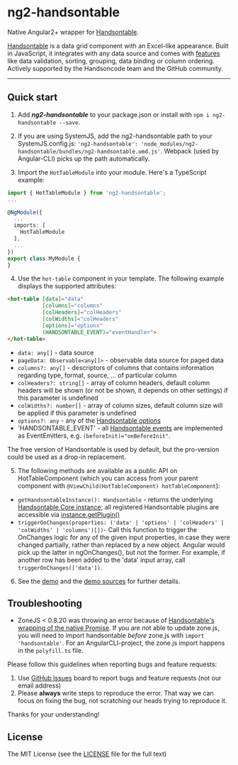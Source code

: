 # ng2-handsontable

Native Angular2+ wrapper for [Handsontable](https://github.com/handsontable/handsontable).

[Handsontable](https://github.com/handsontable/handsontable) is a data grid component with an Excel-like appearance. Built in JavaScript, it integrates with any data source and comes with [features](http://docs.handsontable.com/tutorial-features.html) like data validation, sorting, grouping, data binding or column ordering. Actively supported by the Handsoncode team and the GitHub community.

- - -


## Quick start

1. Add ***ng2-handsontable*** to your package.json or install with `npm i ng2-handsontable --save`.

2. If you are using SystemJS, add the ng2-handsontable path to your SystemJS.config.js: `'ng2-handsontable': 'node_modules/ng2-handsontable/bundles/ng2-handsontable.umd.js'`. Webpack (used by Angular-CLI) picks up the path automatically.

3. Import the `HotTableModule` into your module. Here's a TypeScript example:

```typescript
import { HotTableModule } from 'ng2-handsontable';
...

@NgModule({
  ...
  imports: [
    HotTableModule
  ],
  ...
})
export class MyModule {
}
```

4. Use the `hot-table` component in your template. The following example displays the supported attributes:

```html
<hot-table [data]="data"
           [columns]="columns"
           [colHeaders]="colHeaders"
           [colWidths]="colHeaders"
           [options]="options"
           (HANDSONTABLE_EVENT)="eventHandler">
</hot-table>
```

- `data: any[]` - data source
- `pageData: Observable<any[]>` - observable data source for paged data
- `columns?: any[]` - descriptors of columns that contains information regarding type, format, source, ... of particular column
- `colHeaders?: string[]` - array of column headers, default column headers will be shown (or not be shown, it depends on other settings) if this parameter is undefined
- `colWidths?: number[]` - array of column sizes, default column size will be applied if this parameter is undefined
- `options?: any` - any of the [Handsontable options](http://docs.handsontable.com/pro/Options.html)
- 'HANDSONTABLE_EVENT' - all [Handsontable events](http://docs.handsontable.com/pro/Hooks.html#event:afterAddChild) are implemented as EventEmitters, e.g. `(beforeInit)="onBeforeInit"`.

The free version of Handsontable is used by default, but the pro-version could be used as a drop-in replacement.

5. The following methods are available as a public API on HotTableComponent (which you can access from your parent component with `@ViewChild(HotTableComponent) hotTableComponent`):
- `getHandsontableInstance(): Handsontable` - returns the underlying [Handsontable Core instance](https://docs.handsontable.com/Core.html); all registered Handsontable plugins are accessible via [instance.getPlugin()](https://docs.handsontable.com/pro/1.11.0/Core.html#getPlugin)
- `triggerOnChanges(properties: ('data' | 'options' | 'colHeaders' | 'colWidths' | 'columns')[])`- Call this function to trigger the OnChanges logic for any of the given input properties, in case they were changed partially,
rather than replaced by a new object. Angular would pick up the latter in ngOnChanges(), but not the former. For example, if another row has been added to the 'data' input array, call `triggerOnChanges(['data'])`.

6. See the [demo](http://valor-software.github.io/ng2-handsontable/) and the [demo sources](https://github.com/valor-software/ng2-handsontable/tree/master/demo/src) for further details.

## Troubleshooting

- ZoneJS < 0.8.20 was throwing an error because of [Handsontable's wrapping of the native Promise](https://github.com/handsontable/handsontable/issues/4452). If you are not able to update zone.js, you will need to import handsontable _before_ zone.js with `import 'handsontable'`. For an AngularCLI-project, the zone.js import happens in the `polyfill.ts` file.

Please follow this guidelines when reporting bugs and feature requests:

1. Use [GitHub Issues](https://github.com/valor-software/ng2-handsontable/issues) board to report bugs and feature requests (not our email address)
2. Please **always** write steps to reproduce the error. That way we can focus on fixing the bug, not scratching our heads trying to reproduce it.

Thanks for your understanding!


## License

The MIT License (see the [LICENSE](https://github.com/valor-software/ng2-handsontable/blob/master/LICENSE) file for the full text)
